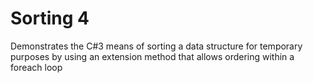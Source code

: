﻿# Sorting 4

Demonstrates the C#3 means of sorting a data structure for temporary purposes by using an extension method that allows ordering within a foreach loop